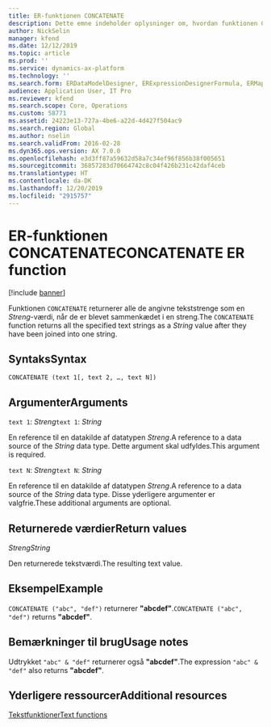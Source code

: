 ```yaml
---
title: ER-funktionen CONCATENATE
description: Dette emne indeholder oplysninger om, hvordan funktionen CONCATENATE til elektronisk rapportering (ER) skal anvendes.
author: NickSelin
manager: kfend
ms.date: 12/12/2019
ms.topic: article
ms.prod: ''
ms.service: dynamics-ax-platform
ms.technology: ''
ms.search.form: ERDataModelDesigner, ERExpressionDesignerFormula, ERMappedFormatDesigner, ERModelMappingDesigner
audience: Application User, IT Pro
ms.reviewer: kfend
ms.search.scope: Core, Operations
ms.custom: 58771
ms.assetid: 24223e13-727a-4be6-a22d-4d427f504ac9
ms.search.region: Global
ms.author: nselin
ms.search.validFrom: 2016-02-28
ms.dyn365.ops.version: AX 7.0.0
ms.openlocfilehash: e3d3ff87a59632d58a7c34ef96f856b38f005651
ms.sourcegitcommit: 36857283d70664742c8c04f426b231c42daf4ceb
ms.translationtype: HT
ms.contentlocale: da-DK
ms.lasthandoff: 12/20/2019
ms.locfileid: "2915757"
---
```

# <span data-ttu-id="674e8-103"><a name="CONCATENATE">ER-funktionen CONCATENATE</a></span><span class="sxs-lookup"><span data-stu-id="674e8-103"><a name="CONCATENATE">CONCATENATE ER function</a></span></span>

[!include [banner](../includes/banner.md)]

<span data-ttu-id="674e8-104">Funktionen `CONCATENATE` returnerer alle de angivne tekststrenge som en *Streng*-værdi, når de er blevet sammenkædet i en streng.</span><span class="sxs-lookup"><span data-stu-id="674e8-104">The `CONCATENATE` function returns all the specified text strings as a *String* value after they have been joined into one string.</span></span>

## <a name="syntax"></a><span data-ttu-id="674e8-105">Syntaks</span><span class="sxs-lookup"><span data-stu-id="674e8-105">Syntax</span></span>

```
CONCATENATE (text 1[, text 2, …, text N])
```

## <a name="arguments"></a><span data-ttu-id="674e8-106">Argumenter</span><span class="sxs-lookup"><span data-stu-id="674e8-106">Arguments</span></span>

<span data-ttu-id="674e8-107">`text 1`: *Streng*</span><span class="sxs-lookup"><span data-stu-id="674e8-107">`text 1`: *String*</span></span>

<span data-ttu-id="674e8-108">En reference til en datakilde af datatypen *Streng*.</span><span class="sxs-lookup"><span data-stu-id="674e8-108">A reference to a data source of the *String* data type.</span></span> <span data-ttu-id="674e8-109">Dette argument skal udfyldes.</span><span class="sxs-lookup"><span data-stu-id="674e8-109">This argument is required.</span></span>

<span data-ttu-id="674e8-110">`text N`: *Streng*</span><span class="sxs-lookup"><span data-stu-id="674e8-110">`text N`: *String*</span></span>

<span data-ttu-id="674e8-111">En reference til en datakilde af datatypen *Streng*.</span><span class="sxs-lookup"><span data-stu-id="674e8-111">A reference to a data source of the *String* data type.</span></span> <span data-ttu-id="674e8-112">Disse yderligere argumenter er valgfrie.</span><span class="sxs-lookup"><span data-stu-id="674e8-112">These additional arguments are optional.</span></span>

## <a name="return-values"></a><span data-ttu-id="674e8-113">Returnerede værdier</span><span class="sxs-lookup"><span data-stu-id="674e8-113">Return values</span></span>

<span data-ttu-id="674e8-114">*Streng*</span><span class="sxs-lookup"><span data-stu-id="674e8-114">*String*</span></span>

<span data-ttu-id="674e8-115">Den returnerede tekstværdi.</span><span class="sxs-lookup"><span data-stu-id="674e8-115">The resulting text value.</span></span>

## <a name="example"></a><span data-ttu-id="674e8-116">Eksempel</span><span class="sxs-lookup"><span data-stu-id="674e8-116">Example</span></span>

<span data-ttu-id="674e8-117">`CONCATENATE ("abc", "def")` returnerer **"abcdef"**.</span><span class="sxs-lookup"><span data-stu-id="674e8-117">`CONCATENATE ("abc", "def")` returns **"abcdef"**.</span></span>

## <a name="usage-notes"></a><span data-ttu-id="674e8-118">Bemærkninger til brug</span><span class="sxs-lookup"><span data-stu-id="674e8-118">Usage notes</span></span>

<span data-ttu-id="674e8-119">Udtrykket `"abc" & "def"` returnerer også **"abcdef"**.</span><span class="sxs-lookup"><span data-stu-id="674e8-119">The expression `"abc" & "def"` also returns **"abcdef"**.</span></span>

## <a name="additional-resources"></a><span data-ttu-id="674e8-120">Yderligere ressourcer</span><span class="sxs-lookup"><span data-stu-id="674e8-120">Additional resources</span></span>

[<span data-ttu-id="674e8-121">Tekstfunktioner</span><span class="sxs-lookup"><span data-stu-id="674e8-121">Text functions</span></span>](er-functions-category-text.md)
